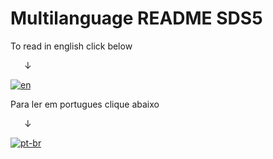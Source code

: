 # Multilanguage README SDS5

<p>To read in english click below</p>
<p>&ensp; &ensp; &darr;</p>

[![en](https://img.shields.io/badge/lang-en-red.svg)](https://github.com/Wendel-Bianchini/Project-sds3/blob/main/README-EN.md)

<p>Para ler em portugues clique abaixo</p>
<p>&ensp; &ensp; &darr;</p>

[![pt-br](https://img.shields.io/badge/lang-pt--br-green.svg)](https://github.com/Wendel-Bianchini/Project-sds3/blob/main/README-PT-BR.md)
